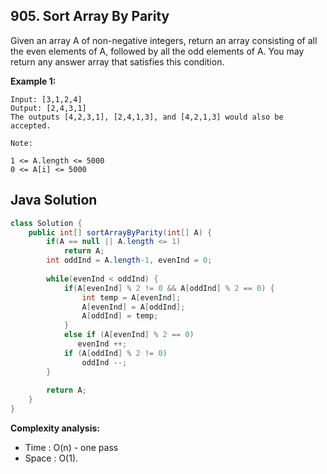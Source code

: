 ## 905. Sort Array By Parity
Given an array A of non-negative integers, return an array consisting of all the even elements of A, followed by all the odd elements of A.
You may return any answer array that satisfies this condition.

**Example 1:**
```
Input: [3,1,2,4]
Output: [2,4,3,1]
The outputs [4,2,3,1], [2,4,1,3], and [4,2,1,3] would also be accepted.
```

```
Note:

1 <= A.length <= 5000
0 <= A[i] <= 5000
```

## Java Solution

```Java
class Solution {
    public int[] sortArrayByParity(int[] A) {
        if(A == null || A.length <= 1)
            return A;
        int oddInd = A.length-1, evenInd = 0;
        
        while(evenInd < oddInd) {
            if(A[evenInd] % 2 != 0 && A[oddInd] % 2 == 0) {
                int temp = A[evenInd];
                A[evenInd] = A[oddInd];
                A[oddInd] = temp;
            }
            else if (A[evenInd] % 2 == 0)
               evenInd ++;
            if (A[oddInd] % 2 != 0)
                oddInd --;
        }
        
        return A;
    }
}
```

**Complexity analysis:**
* Time : O(n) - one pass
* Space : O(1).